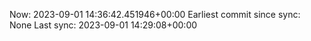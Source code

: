 Now: 2023-09-01 14:36:42.451946+00:00 Earliest commit since sync: None Last sync: 2023-09-01 14:29:08+00:00
